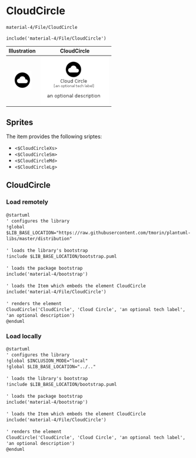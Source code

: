 # CloudCircle


```text
material-4/File/CloudCircle
```

```text
include('material-4/File/CloudCircle')
```



| Illustration | CloudCircle |
| :---: | :---: |
| ![illustration for Illustration](../../material-4/File/CloudCircle.png) | ![illustration for CloudCircle](../../material-4/File/CloudCircle.Local.png) |



## Sprites
The item provides the following sriptes:

- `<$CloudCircleXs>`
- `<$CloudCircleSm>`
- `<$CloudCircleMd>`
- `<$CloudCircleLg>`





## CloudCircle

### Load remotely
```plantuml
@startuml
' configures the library
!global $LIB_BASE_LOCATION="https://raw.githubusercontent.com/tmorin/plantuml-libs/master/distribution"

' loads the library's bootstrap
!include $LIB_BASE_LOCATION/bootstrap.puml

' loads the package bootstrap
include('material-4/bootstrap')

' loads the Item which embeds the element CloudCircle
include('material-4/File/CloudCircle')

' renders the element
CloudCircle('CloudCircle', 'Cloud Circle', 'an optional tech label', 'an optional description')
@enduml
```

### Load locally
```plantuml
@startuml
' configures the library
!global $INCLUSION_MODE="local"
!global $LIB_BASE_LOCATION="../.."

' loads the library's bootstrap
!include $LIB_BASE_LOCATION/bootstrap.puml

' loads the package bootstrap
include('material-4/bootstrap')

' loads the Item which embeds the element CloudCircle
include('material-4/File/CloudCircle')

' renders the element
CloudCircle('CloudCircle', 'Cloud Circle', 'an optional tech label', 'an optional description')
@enduml
```

